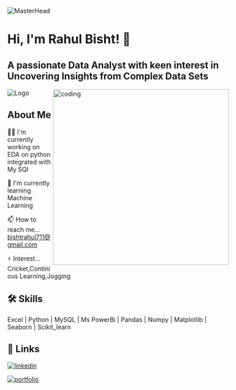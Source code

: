 
![MasterHead](https://media.licdn.com/dms/image/C4D12AQESj72-s5gEKg/article-cover_image-shrink_600_2000/0/1626753867110?e=2147483647&v=beta&t=Kf7YAuwZtyCGYLNch-Mgc5eOC-7h7uL_dnBAIgsAFRQ)



# Hi, I'm Rahul Bisht! 👋
## A passionate Data Analyst with keen interest in Uncovering Insights from Complex Data Sets
<img align="right" alt="coding" width="400" src="https://user-images.githubusercontent.com/55389276/140866485-8fb1c876-9a8f-4d6a-98dc-08c4981eaf70.gif">



![Logo](https://www.careerguide.com/career/wp-content/uploads/2020/03/data-analysis.gif)
## About Me
👩‍💻 I'm currently working on EDA on python integrated with My SQl

🧠 I'm currently learning Machine Learning



📫 How to reach me... bishtrahul711@gmail.com



⚡️ Interest... Cricket,Continious Learning,Jogging


## 🛠 Skills
Excel | Python | MySQL | Ms PowerBi | Pandas  | Numpy | Matplotlib | Seaborn | Scikit_learn


## 🔗 Links

[![linkedin](https://img.shields.io/badge/linkedin-0A66C2?style=for-the-badge&logo=linkedin&logoColor=white)](https://www.linkedin.com/in/contact-rahulbisht1997/)

[![portfolio](https://img.shields.io/badge/-Hackerrank-2EC866?style=for-the-badge&logo=HackerRank&logoColor=white)](https://www.hackerrank.com/bishtrahul711
)


